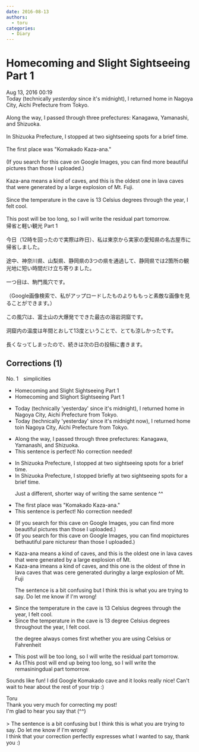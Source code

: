 ```yaml
---
date: 2016-08-13
authors:
  - toru
categories:
  - Diary
---
```


<h1 id="subject_show">Homecoming and Slight Sightseeing Part 1</h1>
<div class="date">Aug 13, 2016 00:19</div>
<div id="post"><div id="body_show_ori">
Today (technically <em>yesterday</em> since it's midnight), I returned home in Nagoya City, Aichi Prefecture from Tokyo.<br/><br/>Along the way, I passed through three prefectures: Kanagawa, Yamanashi, and Shizuoka.<br/><br/>In Shizuoka Prefecture, I stopped at two sightseeing spots for a brief time.<br/><br/>The first place was "Komakado Kaza-ana."<br/><br/>(If you search for this cave on Google Images, you can find more beautiful pictures than those I uploaded.)<br/><br/>Kaza-ana means a kind of caves, and this is the oldest one in lava caves that were generated by a large explosion of Mt. Fuji.<br/><br/>Since the temperature in the cave is 13 Celsius degrees through the year, I felt cool.<br/><br/>This post will be too long, so I will write the residual part tomorrow.
</div></div>

<!-- more -->

<div id="post_ja"><div id="body_show_mo">
帰省と軽い観光 Part 1<br/><br/>今日（12時を回ったので実際は昨日）、私は東京から実家の愛知県の名古屋市に帰省しました。<br/><br/>途中、神奈川県、山梨県、静岡県の3つの県を通過して、静岡県では2箇所の観光地に短い時間だけ立ち寄りました。<br/><br/>一つ目は、駒門風穴です。<br/><br/>（Google画像検索で、私がアップロードしたものよりももっと素敵な画像を見ることができます。）<br/><br/>この風穴は、富士山の大爆発でできた最古の溶岩洞窟です。<br/><br/>洞窟内の温度は年間とおして13度ということで、とても涼しかったです。<br/><br/>長くなってしまったので、続きは次の日の投稿に書きます。
</div></div>

## Corrections (1)
<div id="block"><div class="first_name"> No. 1　<span class="just_name">simplicities</span></div><div id="block2">
<ul class="correction_field">
<li class="incorrect">Homecoming and Slight Sightseeing Part 1</li>
<li class="corrected correct">
Homecoming and S<span class="f_gray"><span class="sline">lig</span></span>h<span class="f_red">or</span>t Sightseeing Part 1
</li>
</ul>
<ul class="correction_field">
<li class="incorrect">Today (technically 'yesterday' since it's midnight), I returned home in Nagoya City, Aichi Prefecture from Tokyo.</li>
<li class="corrected correct">
Today (technically 'yesterday' since it's midnight<span class="f_red"> now</span>), I returned home <span class="f_red">to</span><span class="f_gray"><span class="sline">in</span></span> Nagoya City, Aichi Prefecture from Tokyo.
</li>
</ul>
<ul class="correction_field">
<li class="incorrect">Along the way, I passed through three prefectures: Kanagawa, Yamanashi, and Shizuoka.</li>
<li class="corrected perfect">This sentence is perfect! No correction needed!</li>
</ul>
<ul class="correction_field">
<li class="incorrect">In Shizuoka Prefecture, I stopped at two sightseeing spots for a brief time.</li>
<li class="corrected correct">
In Shizuoka Prefecture, I stopped <span class="f_red">briefly </span>at two sightseeing spots<span class="f_gray"><span class="sline"> for a brief time</span></span>.
<p class="correction_comment">Just a different, shorter way of writing the same sentence ^^</p>
</li>
</ul>
<ul class="correction_field">
<li class="incorrect">The first place was "Komakado Kaza-ana."</li>
<li class="corrected perfect">This sentence is perfect! No correction needed!</li>
</ul>
<ul class="correction_field">
<li class="incorrect">(If you search for this cave on Google Images, you can find more beautiful pictures than those I uploaded.)</li>
<li class="corrected correct">
(If you search for this cave on Google Images, you can find <span class="f_gray"><span class="sline">mo</span></span><span class="f_red">pictu</span>re<span class="f_red">s</span> <span class="f_gray"><span class="sline">be</span></span><span class="f_red">th</span>a<span class="f_gray"><span class="sline">u</span></span>t<span class="f_gray"><span class="sline">iful</span></span> <span class="f_gray"><span class="sline">p</span></span><span class="f_red">are n</span>ic<span class="f_gray"><span class="sline">tur</span></span>e<span class="f_gray"><span class="sline">s</span></span><span class="f_red">r</span> than those I uploaded<span class="f_gray"><span class="sline">.</span></span>)
</li>
</ul>
<ul class="correction_field">
<li class="incorrect">Kaza-ana means a kind of caves, and this is the oldest one in lava caves that were generated by a large explosion of Mt.</li>
<li class="corrected correct">
Kaza-ana <span class="f_red">i</span><span class="f_gray"><span class="sline">mean</span></span>s a kind of cave<span class="f_gray"><span class="sline">s</span></span>, and this <span class="f_red">one </span>is the oldest o<span class="f_red">f th</span><span class="f_gray"><span class="sline">n</span></span>e <span class="f_gray"><span class="sline">in </span></span>lava caves that w<span class="f_red">as c</span><span class="f_gray"><span class="sline">e</span></span>re<span class="f_gray"><span class="sline"> gener</span></span>ated <span class="f_red">during</span><span class="f_gray"><span class="sline">by</span></span> a large explosion of Mt.<span class="f_red"> Fuji</span>
<p class="correction_comment">The sentence is a bit confusing but I think this is what you are trying to say. Do let me know if I'm wrong!</p>
</li>
</ul>
<ul class="correction_field">
<li class="incorrect">Since the temperature in the cave is 13 Celsius degrees through the year, I felt cool.</li>
<li class="corrected correct">
Since the temperature in the cave is 13 <span class="f_red">degree </span>Celsius <span class="f_gray"><span class="sline">degrees </span></span>through<span class="f_red">out</span> the year, I felt cool.
<p class="correction_comment">the degree always comes first whether you are using Celsius or Fahrenheit</p>
</li>
</ul>
<ul class="correction_field">
<li class="incorrect">This post will be too long, so I will write the residual part tomorrow.</li>
<li class="corrected correct">
<span class="f_red">As t</span><span class="f_gray"><span class="sline">T</span></span>his post will <span class="f_red">end up </span>be<span class="f_red">ing</span> too long, <span class="f_gray"><span class="sline">so </span></span>I will write the re<span class="f_red">ma</span><span class="f_gray"><span class="sline">s</span></span>i<span class="f_red">ning</span><span class="f_gray"><span class="sline">dual</span></span> part tomorrow.
</li>
</ul>
<p class="comment_small">
 Sounds like fun! I did Google Komakado cave and it looks really nice! Can't wait to hear about the rest of your trip :)
</p>

</div><div class="name"><span class="just_name">Toru</span><br>
Thank you very much for correcting my post!<br/>I'm glad to hear you say that (^^)<br/><br/>&gt; The sentence is a bit confusing but I think this is what you are trying to say. Do let me know if I'm wrong!<br/>I think that your correction perfectly expresses what I wanted to say, thank you :)
</div>
</div>
